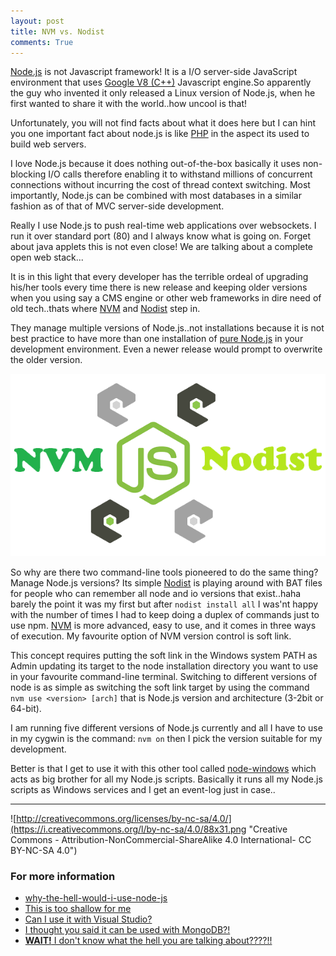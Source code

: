 ```yaml
---
layout: post
title: NVM vs. Nodist
comments: True
---
```




[Node.js](https://nodejs.org) is not Javascript framework! It is a I/O server-side JavaScript environment that uses [Google V8 (C++)]() Javascript engine.So apparently the guy who invented it only released a Linux version of Node.js, when he first wanted to share it with the world..how uncool is that! 

Unfortunately, you will not find facts about what it does here but I can hint you one important fact about node.js is like [PHP]() in the aspect its used to build web servers. 

I love Node.js because it does nothing out-of-the-box basically it uses non-blocking I/O calls therefore enabling it to withstand millions of concurrent connections without incurring the cost of thread context switching. Most importantly, Node.js can be combined with most databases in a similar fashion as of that of MVC server-side development.

Really I use Node.js to push real-time web applications over websockets. I run it over standard port (80) and I always know what is going on. Forget about java applets this is not even close! We are talking about a complete open web stack...

It is in this light that every developer has the terrible ordeal of upgrading his/her tools every time there is new release and keeping older versions when you using say a CMS engine or other web frameworks in dire need of old tech..thats where [NVM](https://github.com/coreybutler/nvm-windows) and [Nodist](https://github.com/marcelklehr/nodist) step in. 

They manage multiple versions of Node.js..not installations because it is not best practice to have more than one installation of [pure Node.js](https://nodejs.org/en/download/) in your development environment. Even a newer release would prompt to overwrite the older version.

![image](https://raw.githubusercontent.com/Gochojr/blogsite/gh-pages/images/nvm_v_%20nodist.png)

So why are there two command-line tools pioneered to do the same thing? Manage Node.js versions? Its simple [Nodist](https://github.com/marcelklehr/nodist) is playing around with BAT files for people who can remember all node and io versions that exist..haha barely the point it was my first but after `nodist install all` I was'nt happy with the number of times I had to keep doing a duplex of commands just to use npm. [NVM](https://github.com/coreybutler/nvm-windows) is more advanced, easy to use, and it comes in three ways of execution. My favourite option of NVM version control is soft link. 

This concept requires putting the soft link in the Windows system PATH as Admin updating its target to the node installation directory you want to use in your favourite command-line terminal. Switching to different versions of node is as simple as switching the soft link target by using the command `nvm use <version> [arch]` that is Node.js version and architecture (3-2bit or 64-bit).

I am running five different versions of Node.js currently and all I have to use in my cygwin is the command: `nvm on` then I pick the version suitable for my development.

Better is that I get to use it with this other tool called [node-windows](https://github.com/coreybutler/node-windows) which acts as big brother for all my Node.js scripts. Basically it runs all my Node.js scripts as Windows services and I get an event-log just in case..

----------
![http://creativecommons.org/licenses/by-nc-sa/4.0/](https://i.creativecommons.org/l/by-nc-sa/4.0/88x31.png 
"Creative Commons - Attribution-NonCommercial-ShareAlike 4.0 International- CC BY-NC-SA 4.0") 
### For more information

- [why-the-hell-would-i-use-node-js](http://www.toptal.com/nodejs/why-the-hell-would-i-use-node-js)
- [This is too shallow for me](https://nodejs.org/en/about/)
- [Can I use it with Visual Studio?](https://code.visualstudio.com/Docs/runtimes/nodejs)
- [I thought you said it can be used with MongoDB?!](https://docs.mongodb.org/getting-started/node/)
- [**WAIT!** I don't know what the hell you are talking about????!!](https://www.udemy.com/understand-nodejs/)



